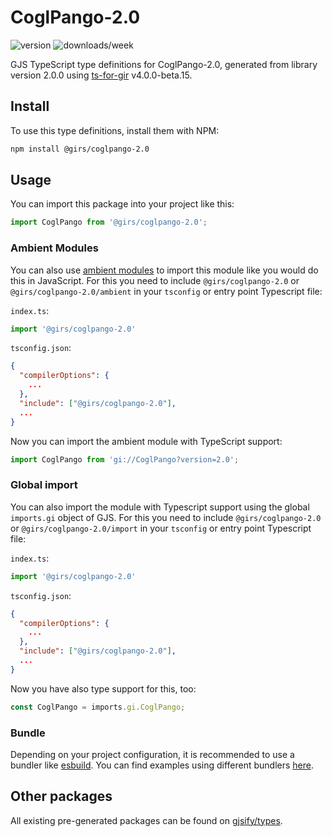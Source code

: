 
# CoglPango-2.0

![version](https://img.shields.io/npm/v/@girs/coglpango-2.0)
![downloads/week](https://img.shields.io/npm/dw/@girs/coglpango-2.0)


GJS TypeScript type definitions for CoglPango-2.0, generated from library version 2.0.0 using [ts-for-gir](https://github.com/gjsify/ts-for-gir) v4.0.0-beta.15.


## Install

To use this type definitions, install them with NPM:
```bash
npm install @girs/coglpango-2.0
```

## Usage

You can import this package into your project like this:
```ts
import CoglPango from '@girs/coglpango-2.0';
```

### Ambient Modules

You can also use [ambient modules](https://github.com/gjsify/ts-for-gir/tree/main/packages/cli#ambient-modules) to import this module like you would do this in JavaScript.
For this you need to include `@girs/coglpango-2.0` or `@girs/coglpango-2.0/ambient` in your `tsconfig` or entry point Typescript file:

`index.ts`:
```ts
import '@girs/coglpango-2.0'
```

`tsconfig.json`:
```json
{
  "compilerOptions": {
    ...
  },
  "include": ["@girs/coglpango-2.0"],
  ...
}
```

Now you can import the ambient module with TypeScript support: 

```ts
import CoglPango from 'gi://CoglPango?version=2.0';
```

### Global import

You can also import the module with Typescript support using the global `imports.gi` object of GJS.
For this you need to include `@girs/coglpango-2.0` or `@girs/coglpango-2.0/import` in your `tsconfig` or entry point Typescript file:

`index.ts`:
```ts
import '@girs/coglpango-2.0'
```

`tsconfig.json`:
```json
{
  "compilerOptions": {
    ...
  },
  "include": ["@girs/coglpango-2.0"],
  ...
}
```

Now you have also type support for this, too:

```ts
const CoglPango = imports.gi.CoglPango;
```

### Bundle

Depending on your project configuration, it is recommended to use a bundler like [esbuild](https://esbuild.github.io/). You can find examples using different bundlers [here](https://github.com/gjsify/ts-for-gir/tree/main/examples).

## Other packages

All existing pre-generated packages can be found on [gjsify/types](https://github.com/gjsify/types).

